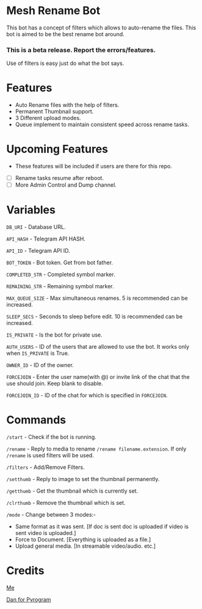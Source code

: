 # Mesh Rename Bot

This bot has a concept of filters which allows to auto-rename the files. This bot is aimed to be the best rename bot around. 

### This is a beta release. Report the errors/features.
Use of filters is easy just do what the bot says.

# Features
 - Auto Rename files with the help of filters.
 - Permanent Thumbnail support.
 - 3 Different upload modes.
 - Queue implement to maintain consistent speed across rename tasks.

# Upcoming Features
 - These features will be included if users are there for this repo.
 - [ ] Rename tasks resume after reboot.
 - [ ] More Admin Control and Dump channel.

# Variables

`DB_URI` - Database URL.

`API_HASH` - Telegram API HASH.

`API_ID` - Telegram API ID.

`BOT_TOKEN` - Bot token. Get from bot father.

`COMPLETED_STR` - Completed symbol marker.

`REMAINING_STR` - Remaining symbol marker.

`MAX_QUEUE_SIZE` - Max simultaneous renames. 5 is recommended can be increased.

`SLEEP_SECS` - Seconds to sleep before edit. 10 is recommended can be increased.

`IS_PRIVATE` - Is the bot for private use.

`AUTH_USERS` - ID of the users that are allowed to use the bot. It works only when `IS_PRIVATE` is True.

`OWNER_ID` - ID of the owner.

`FORCEJOIN` - Enter the user name(with @) or invite link of the chat that the use should join. Keep blank to disable.

`FORCEJOIN_ID` - ID of the chat for which is specified in `FORCEJOIN`.


# Commands
`/start` - Check if the bot is running.

`/rename` - Reply to media to rename `/rename filename.extension`. If only `/rename` is used filters will be used.

`/filters` - Add/Remove Filters.

`/setthumb` - Reply to image to set the thumbnail permanently.

`/getthumb` - Get the thumbnail which is currently set.

`/clrthumb` - Remove the thumbnail which is set.

`/mode` - Change between 3 modes:-
- Same format as it was sent. [If doc is sent doc is uploaded if video is sent video is uploaded.]
- Force to Document. [Everything is uploaded as a file.]
- Upload general media. [In streamable video/audio. etc.]

# Credits
[Me](https://github.com/yash-dk)

[Dan for Pyrogram](https://github.com/pyrogram/pyrogram)

